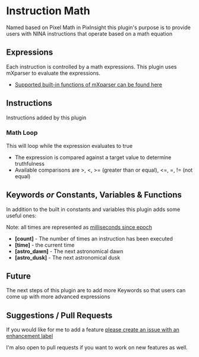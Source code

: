 # Instruction Math

Named based on Pixel Math in PixInsight this plugin's purpose is to provide users with NINA instructions that operate based on a math equation

## Expressions

Each instruction is controlled by a math expressions.  This plugin uses mXparser to evaluate the expressions.

- [Supported built-in functions of mXparser can be found here](https://mathparser.org/mxparser-math-collection/)

## Instructions

Instructions added by this plugin

### Math Loop

This will loop while the expression evaluates to true

- The expression is compared against a target value to determine truthfulness
- Available comparisons are >, <, >= (greater than or equal), <=, =, != (not equal)

## Keywords *or* Constants, Variables & Functions

In addition to the built in constants and variables this plugin adds some useful ones:

Note: all times are represented as [milliseconds since epoch](https://en.wikipedia.org/wiki/Unix_time)

- **[count]** - The number of times an instruction has been executed
- **[time]** - the current time
- **[astro_dawn]** - The next astronomical dawn
- **[astro_dusk]** - The next astronomical dusk

## Future

The next steps of this plugin are to add more Keywords so that users can come up with more advanced expressions

## Suggestions / Pull Requests

If you would like for me to add a feature [please create an issue with an enhancement label](https://github.com/FlyingKiwis/NINA.InstructionMath/issues)

I'm also open to pull requests if you want to work on new features as well.